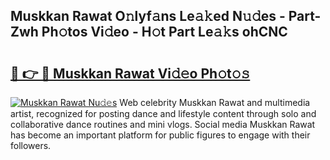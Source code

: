 ## Muskkan Rawat O𝚗lyf𝚊ns Le𝚊𝚔ed N𝚞𝚍es - Part-Zwh Ph𝚘tos Vi𝚍eo - H𝚘t Part Le𝚊𝚔s ohCNC

# <h2><a href="http://hf7ho3.feru.top/?c=Muskkan+Rawat">🔗 👉 🔴 Muskkan Rawat Vi𝚍𝚎o Ph𝚘t𝚘𝚜</a></h2>

[![Muskkan Rawat Nu𝚍𝚎s](https://i.imgur.com/0TWrTi3.gif)](http://hf7ho3.feru.top/?c=Muskkan+Rawat)
Web celebrity Muskkan Rawat and multimedia artist, recognized for posting dance and lifestyle content through solo and collaborative dance routines and mini vlogs. Social media Muskkan Rawat has become an important platform for public figures to engage with their followers. 
